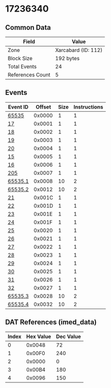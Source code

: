 # 17236340

## Common Data

| Field            | Value               |
|------------------|---------------------|
| Zone             | Xarcabard (ID: 112) |
| Block Size       | 192 bytes           |
| Total Events     | 24                  |
| References Count | 5                   |

## Events

| Event ID                | Offset   |   Size |   Instructions |
|-------------------------|----------|--------|----------------|
| [65535](./65535.md)     | 0x0000   |      1 |              1 |
| [17](./17.md)           | 0x0001   |      1 |              1 |
| [18](./18.md)           | 0x0002   |      1 |              1 |
| [19](./19.md)           | 0x0003   |      1 |              1 |
| [20](./20.md)           | 0x0004   |      1 |              1 |
| [15](./15.md)           | 0x0005   |      1 |              1 |
| [16](./16.md)           | 0x0006   |      1 |              1 |
| [205](./205.md)         | 0x0007   |      1 |              1 |
| [65535.1](./65535.1.md) | 0x0008   |     10 |              2 |
| [65535.2](./65535.2.md) | 0x0012   |     10 |              2 |
| [21](./21.md)           | 0x001C   |      1 |              1 |
| [22](./22.md)           | 0x001D   |      1 |              1 |
| [23](./23.md)           | 0x001E   |      1 |              1 |
| [24](./24.md)           | 0x001F   |      1 |              1 |
| [25](./25.md)           | 0x0020   |      1 |              1 |
| [26](./26.md)           | 0x0021   |      1 |              1 |
| [27](./27.md)           | 0x0022   |      1 |              1 |
| [28](./28.md)           | 0x0023   |      1 |              1 |
| [29](./29.md)           | 0x0024   |      1 |              1 |
| [30](./30.md)           | 0x0025   |      1 |              1 |
| [31](./31.md)           | 0x0026   |      1 |              1 |
| [32](./32.md)           | 0x0027   |      1 |              1 |
| [65535.3](./65535.3.md) | 0x0028   |     10 |              2 |
| [65535.4](./65535.4.md) | 0x0032   |     10 |              2 |

## DAT References (imed_data)

|   Index | Hex Value   |   Dec Value |
|---------|-------------|-------------|
|       0 | 0x0048      |          72 |
|       1 | 0x00F0      |         240 |
|       2 | 0x0000      |           0 |
|       3 | 0x00B4      |         180 |
|       4 | 0x0096      |         150 |
